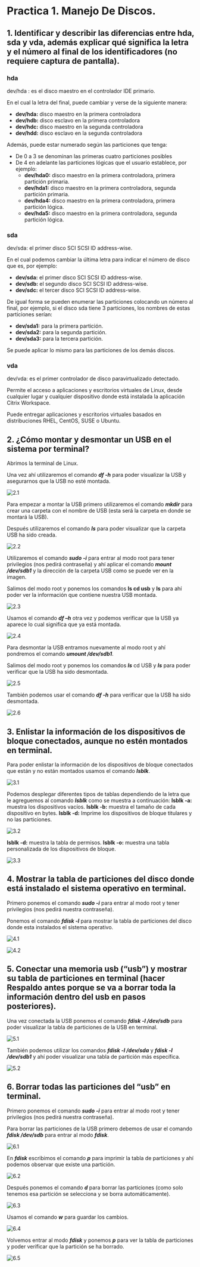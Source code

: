 # Practica 1. Manejo De Discos.
## 1. Identificar y describir las diferencias entre hda, sda y vda, además explicar qué significa la letra y el número al final de los identificadores (no requiere captura de pantalla).

### hda
dev/hda : es el disco maestro en el controlador IDE primario.

En el cual la letra del final, puede cambiar y verse de la siguiente manera:

* **dev/hda:** disco maestro en la primera controladora
* **dev/hdb:** disco esclavo en la primera controladora
* **dev/hdc:** disco maestro en la segunda controladora
* **dev/hdd:** disco esclavo en la segunda controladora

Además, puede estar numerado según las particiones que tenga:
* De 0 a 3 se denominan las primeras cuatro particiones posibles
* De 4 en adelante las particiones lógicas que el usuario establece, por ejemplo:
   * **dev/hda0:** disco maestro en la primera controladora, primera partición primaria.
   * **dev/hda1:** disco maestro en la primera controladora, segunda partición primaria.
   * **dev/hda4:** disco maestro en la primera controladora, primera partición lógica.
   * **dev/hda5:** disco maestro en la primera controladora, segunda partición lógica.

### sda
dev/sda: el primer disco SCI SCSI ID address-wise.

En el cual podemos cambiar la última letra para indicar el número de disco que es, por ejemplo:
* **dev/sda:** el primer disco SCI SCSI ID address-wise.
* **dev/sdb:** el segundo disco SCI SCSI ID address-wise.
* **dev/sdc:** el tercer disco SCI SCSI ID address-wise.

De igual forma se pueden enumerar las particiones colocando un número al final, por ejemplo, si el disco sda tiene 3 particiones, los nombres de estas particiones serían:

* **dev/sda1:** para la primera partición.
* **dev/sda2:** para la segunda partición.
* **dev/sda3:** para la tercera partición.

Se puede aplicar lo mismo para las particiones de los demás discos.

### vda
dev/vda: es el primer controlador de disco paravirtualizado detectado.

Permite el acceso a aplicaciones y escritorios virtuales de Linux, desde cualquier lugar y cualquier dispositivo donde está instalada la aplicación Citrix Workspace.

Puede entregar aplicaciones y escritorios virtuales basados en distribuciones RHEL, CentOS, SUSE o Ubuntu.


## 2. ¿Cómo montar y desmontar un USB en el sistema por terminal?
Abrimos la terminal de Linux.

Una vez ahí utilizaremos el comando **_df -h_** para poder visualizar la USB y asegurarnos que la USB no
esté montada.

![2.1](https://github.com/Enrique290/Practica1.Manejo.De.Discos./blob/main/ImagenesSO/1.png)

Para empezar a montar la USB primero utilizaremos el comando **_mkdir_** para crear una carpeta con el nombre de USB (esta será la carpeta en donde se montará la USB).

Después utilizaremos el comando **_ls_** para poder visualizar que la carpeta USB ha sido creada.

![2.2](https://github.com/Enrique290/Practica1.Manejo.De.Discos./blob/main/ImagenesSO/Imagen1.jpg)

Utilizaremos el comando **_sudo -i_** para entrar al modo root para tener privilegios (nos pedirá contraseña) y ahí aplicar el comando **_mount /dev/sdb1_** y la dirección de la carpeta USB como se puede ver en la imagen.

Salimos del modo root y ponemos los comandos **ls cd usb** y **ls** para ahí poder ver la información que contiene nuestra USB montada.

![2.3](https://github.com/Enrique290/Practica1.Manejo.De.Discos./blob/main/ImagenesSO/Imagen1.jpg)

Usamos el comando **_df –h_** otra vez y podemos verificar que la USB ya aparece lo cual significa que ya está montada.

![2.4](https://github.com/Enrique290/Practica1.Manejo.De.Discos./blob/main/ImagenesSO/Imagen1.jpg)

Para desmontar la USB entramos nuevamente al modo root y ahí pondremos el comando **_umount /dev/sdb1_**.

Salimos del modo root y ponemos los comandos **_ls_** cd USB y **_ls_** para poder verificar que la USB ha sido desmontada.

![2.5](https://github.com/Enrique290/Practica1.Manejo.De.Discos./blob/main/ImagenesSO/Imagen1.jpg)

También podemos usar el comando **_df -h_** para verificar que la USB ha sido desmontada.

![2.6](https://github.com/Enrique290/Practica1.Manejo.De.Discos./blob/main/ImagenesSO/Imagen1.jpg)

## 3. Enlistar la información de los dispositivos de bloque conectados, aunque no estén montados en terminal.

Para poder enlistar la información de los dispositivos de bloque conectados que están y no están montados usamos el comando **_lsblk_**.

![3.1](https://github.com/Enrique290/Practica1.Manejo.De.Discos./blob/main/ImagenesSO/Imagen1.jpg)

Podemos desplegar diferentes tipos de tablas dependiendo de la letra que le agreguemos al comando **_lsblk_** como se muestra a continuación:
   **lsblk -a:** muestra los dispositivos vacíos.
   **lsblk -b:** muestra el tamaño de cada dispositivo en bytes.
   **lsblk -d:** Imprime los dispositivos de bloque titulares y no las particiones.

![3.2](https://github.com/Enrique290/Practica1.Manejo.De.Discos./blob/main/ImagenesSO/Imagen1.jpg)

   **lsblk -d:** muestra la tabla de permisos.
   **lsblk -o:** muestra una tabla personalizada de los dispositivos de bloque.

![3.3](https://github.com/Enrique290/Practica1.Manejo.De.Discos./blob/main/ImagenesSO/Imagen1.jpg)

## 4. Mostrar la tabla de particiones del disco donde está instalado el sistema operativo en terminal.

Primero ponemos el comando **_sudo -i_** para entrar al modo root y tener privilegios (nos pedirá nuestra contraseña).

Ponemos el comando **_fdisk -l_** para mostrar la tabla de particiones del disco donde esta instalados el sistema operativo.

![4.1](https://github.com/Enrique290/Practica1.Manejo.De.Discos./blob/main/ImagenesSO/Imagen1.jpg)

![4.2](https://github.com/Enrique290/Practica1.Manejo.De.Discos./blob/main/ImagenesSO/Imagen1.jpg)

## 5. Conectar una memoria usb (“usb”) y mostrar su tabla de particiones en terminal (hacer Respaldo antes porque se va a borrar toda la información dentro del usb en pasos posteriores).

Una vez conectada la USB ponemos el comando **_fdisk -l /dev/sdb_** para poder visualizar la tabla de
particiones de la USB en terminal.

![5.1](https://github.com/Enrique290/Practica1.Manejo.De.Discos./blob/main/ImagenesSO/Imagen1.jpg)

También podemos utilizar los comandos **_fdisk -l /dev/sda_** y **_fdisk -l /dev/sdb1_** y ahí poder visualizar una tabla de partición más específica.

![5.2](https://github.com/Enrique290/Practica1.Manejo.De.Discos./blob/main/ImagenesSO/Imagen1.jpg)

## 6. Borrar todas las particiones del “usb” en terminal.

Primero ponemos el comando **_sudo -i_** para entrar al modo root y tener privilegios (nos pedirá nuestra contraseña).

Para borrar las particiones de la USB primero debemos de usar el comando **_fdisk /dev/sdb_** para entrar al modo **_fdisk_**.

![6.1](https://github.com/Enrique290/Practica1.Manejo.De.Discos./blob/main/ImagenesSO/Imagen1.jpg)

En **_fdisk_** escribimos el comando **_p_** para imprimir la tabla de particiones y ahí podemos observar que existe una partición.

![6.2](https://github.com/Enrique290/Practica1.Manejo.De.Discos./blob/main/ImagenesSO/Imagen1.jpg)

Después ponemos el comando **_d_** para borrar las particiones (como solo tenemos esa partición se selecciona y se borra automáticamente).

![6.3](https://github.com/Enrique290/Practica1.Manejo.De.Discos./blob/main/ImagenesSO/Imagen1.jpg)

Usamos el comando **_w_** para guardar los cambios.

![6.4](https://github.com/Enrique290/Practica1.Manejo.De.Discos./blob/main/ImagenesSO/Imagen1.jpg)

Volvemos entrar al modo **_fdisk_** y ponemos **_p_** para ver la tabla de particiones y poder verificar que la partición se ha borrado.

![6.5](https://github.com/Enrique290/Practica1.Manejo.De.Discos./blob/main/ImagenesSO/Imagen1.jpg)






